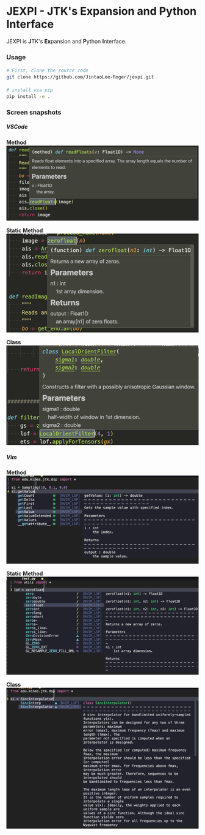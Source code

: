 # JEXPI - JTK's Expansion and Python Interface

JEXPI is **J**TK's **Ex**pansion and **P**ython **I**nterface.


### Usage

```bash
# First, clone the source code
git clone https://github.com/JintaoLee-Roger/jexpi.git

# install via pip
pip install -e .
```


### Screen snapshots


##### VSCode

**Method**
![example1](assets/ex1.png)

**Static Method**
![example2](assets/ex2.png)


**Class**
![example3](assets/ex3.png)


##### Vim

**Method**
![example1](assets/exvim2.png)

**Static Method**
![example2](assets/exvim3.png)


**Class**
![example3](assets/exvim1.png)

